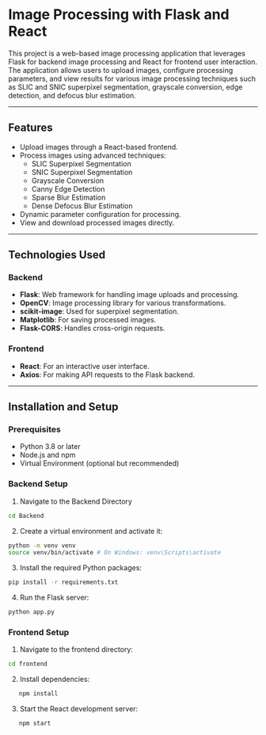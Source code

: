 # Image Processing with Flask and React

This project is a web-based image processing application that leverages Flask for backend image processing and React for frontend user interaction. The application allows users to upload images, configure processing parameters, and view results for various image processing techniques such as SLIC and SNIC superpixel segmentation, grayscale conversion, edge detection, and defocus blur estimation.

---

## Features

- Upload images through a React-based frontend.
- Process images using advanced techniques:
  - SLIC Superpixel Segmentation
  - SNIC Superpixel Segmentation
  - Grayscale Conversion
  - Canny Edge Detection
  - Sparse Blur Estimation
  - Dense Defocus Blur Estimation
- Dynamic parameter configuration for processing.
- View and download processed images directly.

---

## Technologies Used

### Backend

- **Flask**: Web framework for handling image uploads and processing.
- **OpenCV**: Image processing library for various transformations.
- **scikit-image**: Used for superpixel segmentation.
- **Matplotlib**: For saving processed images.
- **Flask-CORS**: Handles cross-origin requests.

### Frontend

- **React**: For an interactive user interface.
- **Axios**: For making API requests to the Flask backend.

---

## Installation and Setup

### Prerequisites

- Python 3.8 or later
- Node.js and npm
- Virtual Environment (optional but recommended)

### Backend Setup

1. Navigate to the Backend Directory

```bash
cd Backend
```

2. Create a virtual environment and activate it:

```bash
python -m venv venv
source venv/bin/activate # On Windows: venv\Scripts\activate
```

3. Install the required Python packages:

```bash
pip install -r requirements.txt
```

4. Run the Flask server:

```bash
python app.py
```

### Frontend Setup

1. Navigate to the frontend directory:

```bash
cd frontend
```

2. Install dependencies:

```bash
   npm install
```

3. Start the React development server:

```bash
   npm start
```

